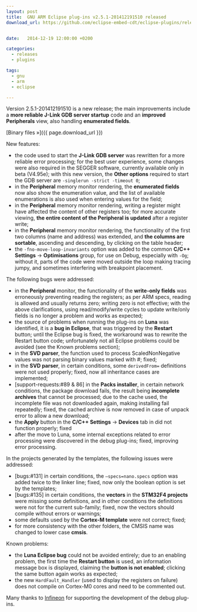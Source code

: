 ```yaml
---
layout: post
title:  GNU ARM Eclipse plug-ins v2.5.1-201412191510 released
download_url: https://github.com/eclipse-embed-cdt/eclipse-plugins/releases/tag/v2.5.1-201412191510


date:   2014-12-19 12:00:00 +0200

categories:
  - releases
  - plugins

tags:
  - gnu
  - arm
  - eclipse

---
```


Version 2.5.1-201412191510 is a new release; the main improvements include a **more reliable J-Link GDB server startup** code and an **improved Peripherals** view, also handling **enumerated fields**.

[Binary files »]({{ page.download_url }})

New features:

- the code used to start the **J-Link GDB server** was rewritten for a more reliable error processing; for the best user experience, some changes were also required in the SEGGER software, currently available only in beta (V4.95e); with this new version, the **Other options** required to start the GDB server are `-singlerun -strict -timeout 0`;
- in the **Peripheral** memory monitor rendering, the **enumerated fields** now also show the enumeration value, and the list of available enumerations is also used when entering values for the field;
- in the **Peripheral** memory monitor rendering, writing a register might have affected the content of other registers too; for more accurate viewing, **the entire content of the Peripheral is updated** after a register write;
- in the **Peripheral** memory monitor rendering, the functionality of the first two columns (name and address) was extended, and **the columns are sortable**, ascending and descending, by clicking on the table header;
- the `-fno-move-loop-invariants` option was added to the common **C/C++ Settings** → **Optimisations** group, for use on Debug, especially with `-Og`; without it, parts of the code were moved outside the loop making tracing jumpy, and sometimes interfering with breakpoint placement.

The following bugs were addressed:

- in the **Peripheral** monitor, the functionality of the **write-only fields** was erroneously preventing reading the registers; as per ARM specs, reading is allowed and usually returns zero; writing zero is not effective; with the above clarifications, using read/modify/write cycles to update write/only fields is no longer a problem and works as expected;
- the source of problems when running the plug-ins on **Luna** was identified, it is a **bug in Eclipse**, that was triggered by the **Restart** button; until the Eclipse bug is fixed, the workaround was to rewrite the Restart button code; unfortunately not all Eclipse problems could be avoided (see the Known problems section);
- in the **SVD parser**, the function used to process ScaledNonNegative values was not parsing binary values marked with #; fixed;
- in the **SVD parser**, in certain conditions, some `derivedFrom=` definitions were not used properly; fixed, now all inheritance cases are implemented;
- [support-requests:#89 & 86] in the **Packs installer**, in certain network conditions, the package download fails, the result being **incomplete archives** that cannot be processed; due to the cache used, the incomplete file was not downloaded again, making installing fail repeatedly; fixed, the cached archive is now removed in case of unpack error to allow a new download;
- the **Apply** button in the **C/C++ Settings** → **Devices** tab in did not function properly; fixed
- after the move to Luna, some internal exceptions related to error processing were discovered in the debug plug-ins; fixed, improving error processing.

In the projects generated by the templates, the following issues were addressed:

- [bugs:#131] in certain conditions, the `–specs=nano.specs` option was added twice to the linker line; fixed, now only the boolean option is set by the templates;
- [bugs:#135] in certain conditions, the **vectors** in the **STM32F4 projects** were missing some definitions, and in other conditions the definitions were not for the current sub-family; fixed, now the vectors should compile without errors or warnings;
- some defaults used by the **Cortex-M template** were not correct; fixed;
- for more consistency with the other folders, the CMSIS name was changed to lower case **cmsis**.

Known problems:

- the **Luna Eclipse bug** could not be avoided entirely; due to an enabling problem, the first time the **Restart button** is used, an information message box is displayed, claiming the **button is not enabled**; clicking the same button again works as expected;
- the new `HardFault_Handler` (used to display the registers on failure) does not compile on Cortex-M0 cores and need to be commented out.

Many thanks to [Infineon](http://www.infineon.com/) for supporting the development of the debug plug-ins.
